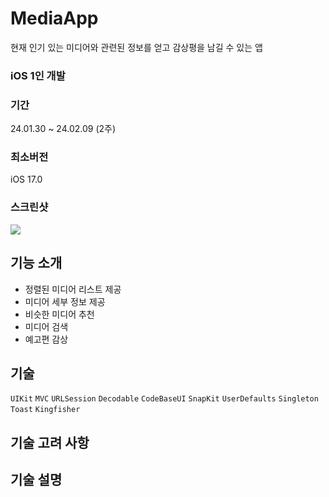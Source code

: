 # MediaApp

현재 인기 있는 미디어와 관련된 정보를 얻고 감상평을 남길 수 있는 앱

### **iOS 1인 개발**

### **기간**

24.01.30 ~ 24.02.09 (2주)

### **최소버전**

iOS 17.0


### **스크린샷**
<img src="https://github.com/chasomin/MediaApp/assets/114223423/ff3f2c3d-9627-43a1-ba3c-440944be375c" >


## 기능 소개

- 정렬된 미디어 리스트 제공
- 미디어 세부 정보 제공
- 비슷한 미디어 추천
- 미디어 검색
- 예고편 감상

## **기술**

`UIKit`  `MVC` `URLSession` `Decodable` `CodeBaseUI` `SnapKit` `UserDefaults` `Singleton` `Toast` `Kingfisher`


## **기술 고려 사항**

## **기술 설명**

